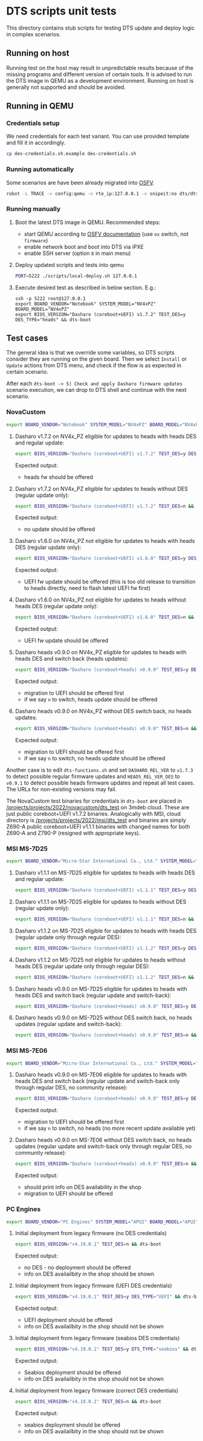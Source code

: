# DTS scripts unit tests

This directory contains stub scripts for testing DTS update and deploy logic
in complex scenarios.

## Running on host

Running test on the host may result in unpredictable results because of the
missing programs and different version of certain tools. It is advised to run
the DTS image in QEMU as a development environment. Running on host is
generally not supported and should be avoided.

## Running in QEMU

### Credentials setup

We need credentials for each test variant. You can use provided template and
fill it in accordingly.

```bash
cp des-credentials.sh.example des-credentials.sh
```

### Running automatically

Some scenarios are have been already migrated into [OSFV](TBD).

```bash
robot -L TRACE -v config:qemu -v rte_ip:127.0.0.1 -v snipeit:no dts/dts-tests.robot
```

### Running manually

1. Boot the latest DTS image in QEMU. Recommended steps:
    - start QEMU according to
    [OSFV documentation](https://github.com/Dasharo/open-source-firmware-validation/blob/develop/docs/qemu.md#booting)
    (use `os` switch, not `firmware`)
    - enable network boot and boot into DTS via iPXE
    - enable SSH server (option `8` in main menu)

1. Deploy updated scripts and tests into qemu

    ```bash
    PORT=5222 ./scripts/local-deploy.sh 127.0.0.1
    ```

1. Execute desired test as described in below section. E.g.:

    ```shell
    ssh -p 5222 root@127.0.0.1
    export BOARD_VENDOR="Notebook" SYSTEM_MODEL="NV4xPZ" BOARD_MODEL="NV4xPZ"
    export BIOS_VERSION="Dasharo (coreboot+UEFI) v1.7.2" TEST_DES=y DES_TYPE="heads" && dts-boot
    ```

## Test cases

The general idea is that we override some variables, so DTS scripts consider
they are running on the given board. Then we select `Install` or `Update`
actions from DTS menu, and check if the flow is as expected in certain
scenario.

After each `dts-boot -> 5) Check and apply Dasharo firmware updates` scenario
execution, we can drop to DTS shell and continue with the next scenario.

### NovaCustom

```bash
export BOARD_VENDOR="Notebook" SYSTEM_MODEL="NV4xPZ" BOARD_MODEL="NV4xPZ"
```

1. Dasharo v1.7.2 on NV4x_PZ eligible for updates to heads with heads DES and
   regular update:

    ```bash
    export BIOS_VERSION="Dasharo (coreboot+UEFI) v1.7.2" TEST_DES=y DES_TYPE="heads" && dts-boot
    ```

    Expected output:
    - heads fw should be offered

1. Dasharo v1.7.2 on NV4x_PZ eligible for updates to heads without DES
   (regular update only):

    ```bash
    export BIOS_VERSION="Dasharo (coreboot+UEFI) v1.7.2" TEST_DES=n && dts-boot
    ```

    Expected output:
    - no update should be offered

1. Dasharo v1.6.0 on NV4x_PZ not eligible for updates to heads with heads DES
   (regular update only):

    ```bash
    export BIOS_VERSION="Dasharo (coreboot+UEFI) v1.6.0" TEST_DES=y DES_TYPE="heads" && dts-boot
    ```

    Expected output:
    - UEFI fw update should be offered (this is too old release to transition to
    heads directly, need to flash latest UEFI fw first)

1. Dasharo v1.6.0 on NV4x_PZ not eligible for updates to heads without heads
   DES (regular update only):

    ```bash
    export BIOS_VERSION="Dasharo (coreboot+UEFI) v1.6.0" TEST_DES=n && dts-boot
    ```

    Expected output:
    - UEFI fw update should be offered

1. Dasharo heads v0.9.0 on NV4x_PZ eligible for updates to heads with heads
   DES and switch back (heads updates):

    ```bash
    export BIOS_VERSION="Dasharo (coreboot+heads) v0.9.0" TEST_DES=y DES_TYPE="heads" && dts-boot
    ```

    Expected output:
    - migration to UEFI should be offered first
    - if we say `n` to switch, heads update should be offered

1. Dasharo heads v0.9.0 on NV4x_PZ without DES switch back, no heads updates:

    ```bash
    export BIOS_VERSION="Dasharo (coreboot+heads) v0.9.0" TEST_DES=n && dts-boot
    ```

    Expected output:
    - migration to UEFI should be offered first
    - if we say `n` to switch, no heads update should be offered

Another case is to edit `dts-functions.sh` and set `DASHARO_REL_VER` to
`v1.7.3` to detect possible regular firmware updates and `HEADS_REL_VER_DES`
to `v0.9.1` to detect possible heads firmware updates and repeat all test
cases. The URLs for non-existing versions may fail.

The NovaCustom test binaries for credentials in `dts-boot` are placed in
[/projects/projects/2022/novacustom/dts_test](https://cloud.3mdeb.com/index.php/f/659609)
on 3mdeb cloud. These are just public coreboot+UEFI v1.7.2 binaries.
Analogically with MSI, cloud directory is
[/projects/projects/2022/msi/dts_test](https://cloud.3mdeb.com/index.php/f/667474)
and binaries are simply Z690-A public coreboot+UEFI v1.1.1 binaries with
changed names for both Z690-A and Z790-P (resigned with appropriate keys).

### MSI MS-7D25

```bash
export BOARD_VENDOR="Micro-Star International Co., Ltd." SYSTEM_MODEL="MS-7D25" BOARD_MODEL="PRO Z690-A WIFI DDR4(MS-7D25)"
```

1. Dasharo v1.1.1 on MS-7D25 eligible for updates to heads with heads DES and
   regular update:

    ```bash
    export BIOS_VERSION="Dasharo (coreboot+UEFI) v1.1.1" TEST_DES=y DES_TYPE="heads" && dts-boot
    ```

1. Dasharo v1.1.1 on MS-7D25 eligible for updates to heads without DES
   (regular update only):

    ```bash
    export BIOS_VERSION="Dasharo (coreboot+UEFI) v1.1.1" TEST_DES=n && dts-boot
    ```

1. Dasharo v1.1.2 on MS-7D25 eligible for updates to heads with heads DES
   (regular update only through regular DES):

    ```bash
    export BIOS_VERSION="Dasharo (coreboot+UEFI) v1.1.2" TEST_DES=y DES_TYPE="heads" && dts-boot
    ```

1. Dasharo v1.1.2 on MS-7D25 not eligible for updates to heads without heads
   DES (regular update only through regular DES):

    ```bash
    export BIOS_VERSION="Dasharo (coreboot+UEFI) v1.1.2" TEST_DES=n && dts-boot
    ```

1. Dasharo heads v0.9.0 on MS-7D25 eligible for updates to heads with heads
   DES and switch back (regular update and switch-back):

    ```bash
    export BIOS_VERSION="Dasharo (coreboot+heads) v0.9.0" TEST_DES=y DES_TYPE="heads" && dts-boot
    ```

1. Dasharo heads v0.9.0 on MS-7D25 without DES switch back, no heads updates
   (regular update and switch-back):

    ```bash
    export BIOS_VERSION="Dasharo (coreboot+heads) v0.9.0" TEST_DES=n && dts-boot
    ```

### MSI MS-7E06

```bash
export BOARD_VENDOR="Micro-Star International Co., Ltd." SYSTEM_MODEL="MS-7E06" BOARD_MODEL="PRO Z790-P WIFI (MS-7E06)"
```

1. Dasharo heads v0.9.0 on MS-7E06 eligible for updates to heads with heads
   DES and switch back (regular update and switch-back only through regular
   DES, no community release):

    ```bash
    export BIOS_VERSION="Dasharo (coreboot+heads) v0.9.0" TEST_DES=y DES_TYPE=heads && dts-boot
    ```

    Expected output:
    - migration to UEFI should be offered first
    - if we say `n` to switch, no heads (no more recent update available yet)

1. Dasharo heads v0.9.0 on MS-7E06 without DES switch back, no heads updates
   (regular update and switch-back only through regular DES, no community
   release):

    ```bash
    export BIOS_VERSION="Dasharo (coreboot+heads) v0.9.0" TEST_DES=n && dts-boot
    ```

    Expected output:
    - should print info on DES availability in the shop
    - migration to UEFI should be offered

### PC Engines

```bash
export BOARD_VENDOR="PC Engines" SYSTEM_MODEL="APU2" BOARD_MODEL="APU2"
```

1. Initial deployment from legacy firmware (no DES credentials)

    ```bash
    export BIOS_VERSION="v4.19.0.1" TEST_DES=n && dts-boot
    ```

    Expected output:
    - no DES - no deployment should be offered
    - info on DES availailbity in the shop should be shown

1. Initial deployment from legacy firmware (UEFI DES credentials)

    ```bash
    export BIOS_VERSION="v4.19.0.1" TEST_DES=y DES_TYPE="UEFI" && dts-boot
    ```

    Expected output:
    - UEFI deployment should be offered
    - info on DES availailbity in the shop should not be shown

1. Initial deployment from legacy firmware (seabios DES credentials)

    ```bash
    export BIOS_VERSION="v4.19.0.1" TEST_DES=y DTS_TYPE="seabios" && dts-boot
    ```

    Expected output:
    - Seabios deployment should be offered
    - info on DES availailbity in the shop should not be shown

1. Initial deployment from legacy firmware (correct DES credentials)

    ```bash
    export BIOS_VERSION="v4.19.0.1" TEST_DES=n && dts-boot
    ```

    Expected output:
    - seabios deployment should be offered
    - info on DES availailbity in the shop should not be shown
